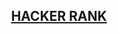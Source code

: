 <h2 align="center">

<a href="https://www.hackerrank.com/interview/interview-preparation-kit/">HACKER RANK<a>

</h2>
